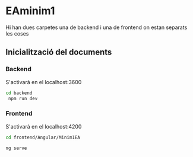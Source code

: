 # EAminim1
Hi han dues carpetes una de backend i una de frontend on estan separats les coses

## Inicialització del documents
### Backend
S'activarà en el localhost:3600

```bash
cd backend
 npm run dev
```

### Frontend
S'activarà en el localhost:4200 

```bash
cd frontend/Angular/Minim1EA

ng serve

```
